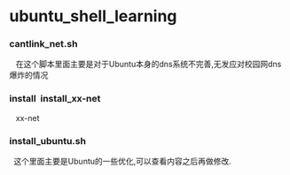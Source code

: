 # ubuntu_shell_learning

### cantlink_net.sh
    在这个脚本里面主要是对于Ubuntu本身的dns系统不完善,无发应对校园网dns爆炸的情况
### install  install_xx-net
    xx-net 
### install_ubuntu.sh 
    这个里面主要是Ubuntu的一些优化,可以查看内容之后再做修改.
